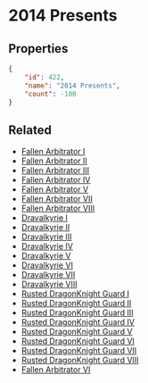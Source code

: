 # 2014 Presents

<no description available>

## Properties

```json
{
    "id": 422,
    "name": "2014 Presents",
    "count": -100
}
```

## Related

- [Fallen Arbitrator I](../items/13378-fallen-arbitrator-i.md)
- [Fallen Arbitrator II](../items/13379-fallen-arbitrator-ii.md)
- [Fallen Arbitrator III](../items/13380-fallen-arbitrator-iii.md)
- [Fallen Arbitrator IV](../items/13381-fallen-arbitrator-iv.md)
- [Fallen Arbitrator V](../items/13382-fallen-arbitrator-v.md)
- [Fallen Arbitrator VII](../items/13384-fallen-arbitrator-vii.md)
- [Fallen Arbitrator VIII](../items/13385-fallen-arbitrator-viii.md)
- [Dravalkyrie I](../items/13386-dravalkyrie-i.md)
- [Dravalkyrie II](../items/13387-dravalkyrie-ii.md)
- [Dravalkyrie III](../items/13388-dravalkyrie-iii.md)
- [Dravalkyrie IV](../items/13389-dravalkyrie-iv.md)
- [Dravalkyrie V](../items/13390-dravalkyrie-v.md)
- [Dravalkyrie VI](../items/13391-dravalkyrie-vi.md)
- [Dravalkyrie VII](../items/13392-dravalkyrie-vii.md)
- [Dravalkyrie VIII](../items/13393-dravalkyrie-viii.md)
- [Rusted DragonKnight Guard I](../items/13394-rusted-dragonknight-guard-i.md)
- [Rusted DragonKnight Guard II](../items/13395-rusted-dragonknight-guard-ii.md)
- [Rusted DragonKnight Guard III](../items/13396-rusted-dragonknight-guard-iii.md)
- [Rusted DragonKnight Guard IV](../items/13397-rusted-dragonknight-guard-iv.md)
- [Rusted DragonKnight Guard V](../items/13398-rusted-dragonknight-guard-v.md)
- [Rusted DragonKnight Guard VI](../items/13399-rusted-dragonknight-guard-vi.md)
- [Rusted DragonKnight Guard VII](../items/13400-rusted-dragonknight-guard-vii.md)
- [Rusted DragonKnight Guard VIII](../items/13401-rusted-dragonknight-guard-viii.md)
- [Fallen Arbitrator VI](../items/13383-fallen-arbitrator-vi.md)

